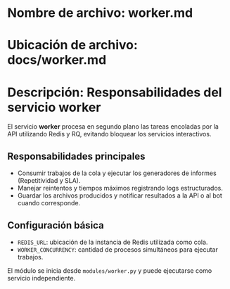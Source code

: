 # Nombre de archivo: worker.md
# Ubicación de archivo: docs/worker.md
# Descripción: Responsabilidades del servicio worker

El servicio **worker** procesa en segundo plano las tareas encoladas por la API utilizando Redis y RQ, evitando bloquear los servicios interactivos.

## Responsabilidades principales
- Consumir trabajos de la cola y ejecutar los generadores de informes (Repetitividad y SLA).
- Manejar reintentos y tiempos máximos registrando logs estructurados.
- Guardar los archivos producidos y notificar resultados a la API o al bot cuando corresponde.

## Configuración básica
- `REDIS_URL`: ubicación de la instancia de Redis utilizada como cola.
- `WORKER_CONCURRENCY`: cantidad de procesos simultáneos para ejecutar trabajos.

El módulo se inicia desde `modules/worker.py` y puede ejecutarse como servicio independiente.
